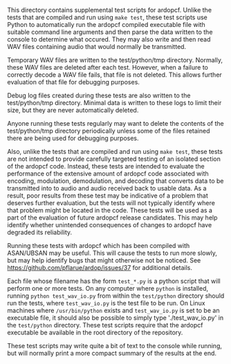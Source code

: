 This directory contains supplemental test scripts for ardopcf.  Unlike the tests that are compiled and run using `make test`, these test scripts use Python to automatically run the ardopcf compiled executable file with suitable command line arguments and then parse the data written to the console to determine what occured.  They may also write and then read WAV files containing audio that would normally be transmitted.

Temporary WAV files are written to the test/python/tmp directory.  Normally, these WAV files are deleted after each test.  However, when a failure to correctly decode a WAV file fails, that file is not deleted.  This allows further evaluation of that file for debugging purposes.

Debug log files created during these tests are also written to the test/python/tmp directory.  Minimal data is written to these logs to limit their size, but they are never automatically deleted.

Anyone running these tests regularly may want to delete the contents of the test/python/tmp directory periodically unless some of the files retained there are being used for debugging purposes.

Also, unlike the tests that are compiled and run using `make test`, these tests are not intended to provide carefully targeted testing of an isolated section of the ardopcf code.  Instead, these tests are intended to evaluate the performance of the extensive amount of ardopcf code associated with encoding, modulation, demodulation, and decoding that converts data to be transmitted into to audio and audio received back to usable data.  As a result, poor results from these test may be indicative of a problem that deserves further evaluation, but the tests will not typically identify where that problem might be located in the code.  These tests will be used as a part of the evaluation of future ardopcf release candidates.  This may help identify whether unintended consequences of changes to ardopcf have degraded its reliability.

Running these tests with ardopcf which has been compiled with ASAN/UBSAN may be useful.  This will cause the tests to run more slowly, but may help identify bugs that might otherwise not be noticed.  See https://github.com/pflarue/ardop/issues/37 for additional details.

Each file whose filename has the form `test_*.py` is a python script that will perform one or more tests.  On any computer where `python` is installed, running `python test_wav_io.py` from within the `test/python` directory should run the tests, where `test_wav_io.py` is the test file to be run.  On Linux machines where `/usr/bin/python` exists and `test_wav_io.py` is set to be an executable file, it should also be possible to simply type './test_wav_io.py' in the `test/python` directory.  These test scripts require that the ardopcf executable be available in the root directory of the repository.

These test scripts may write quite a bit of text to the console while running, but will normally print a more compact summary of the results at the end.
